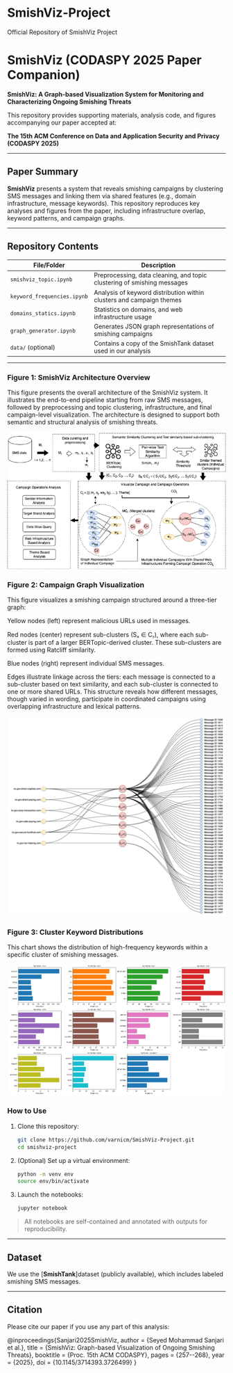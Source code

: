 # SmishViz-Project
Official Repository of SmishViz Project


# SmishViz (CODASPY 2025 Paper Companion)

**SmishViz: A Graph-based Visualization System for Monitoring and Characterizing Ongoing Smishing Threats**

This repository provides supporting materials, analysis code, and figures accompanying our paper accepted at:

**The 15th ACM Conference on Data and Application Security and Privacy (CODASPY 2025)**

---

## Paper Summary

**SmishViz** presents a system that reveals smishing campaigns by clustering SMS messages and linking them via shared features (e.g., domain infrastructure, message keywords). This repository reproduces key analyses and figures from the paper, including infrastructure overlap, keyword patterns, and campaign graphs.

---

##  Repository Contents

| File/Folder | Description |
|-------------|-------------|
| `smishviz_topic.ipynb` | Preprocessing, data cleaning, and topic clustering of smishing messages |
| `keyword_frequencies.ipynb` | Analysis of keyword distribution within clusters and campaign themes |
| `domains_statics.ipynb` | Statistics on domains, and web infrastructure usage |
| `graph_generator.ipynb` | Generates JSON graph representations of smishing campaigns |
| `data/` (optional) | Contains a copy of the SmishTank dataset used in our analysis |

---



### Figure 1: SmishViz Architecture Overview

This figure presents the overall architecture of the SmishViz system. It illustrates the end-to-end pipeline starting from raw SMS messages, followed by preprocessing and topic clustering, infrastructure, and final campaign-level visualization. The architecture is designed to support both semantic and structural analysis of smishing threats.

![Figure 1](./figures/Figure_1_method.png)

### Figure 2: Campaign Graph Visualization

This figure visualizes a smishing campaign structured around a three-tier graph:

Yellow nodes (left) represent malicious URLs used in messages.

Red nodes (center) represent sub-clusters (Sₓ ∈ Cᵧ), where each sub-cluster is part of a larger BERTopic-derived cluster. These sub-clusters are formed using Ratcliff similarity.

Blue nodes (right) represent individual SMS messages.

Edges illustrate linkage across the tiers: each message is connected to a sub-cluster based on text similarity, and each sub-cluster is connected to one or more shared URLs. This structure reveals how different messages, though varied in wording, participate in coordinated campaigns using overlapping infrastructure and lexical patterns.

![Figure 2](./figures/campaign-graph.png)

### Figure 3: Cluster Keyword Distributions

This chart shows the distribution of high-frequency keywords within a specific cluster of smishing messages. 

![Figure 3](./figures/topic_word-3.png)



### How to Use

1. Clone this repository:
    ```bash
    git clone https://github.com/varnicm/SmishViz-Project.git
    cd smishviz-project
    ```

2. (Optional) Set up a virtual environment:
    ```bash
    python -m venv env
    source env/bin/activate
    ```

3. Launch the notebooks:
    ```bash
    jupyter notebook
    ```

> All notebooks are self-contained and annotated with outputs for reproducibility.

---

## Dataset

We use the [**SmishTank**]dataset (publicly available), which includes labeled smishing SMS messages.

---

## Citation

Please cite our paper if you use any part of this analysis:

@inproceedings{Sanjari2025SmishViz,
  author    = {Seyed Mohammad Sanjari et al.},
  title     = {SmishViz: Graph-based Visualization of Ongoing Smishing Threats},
  booktitle = {Proc. 15th ACM CODASPY},
  pages     = {257--268},
  year      = {2025},
  doi       = {10.1145/3714393.3726499}
}
